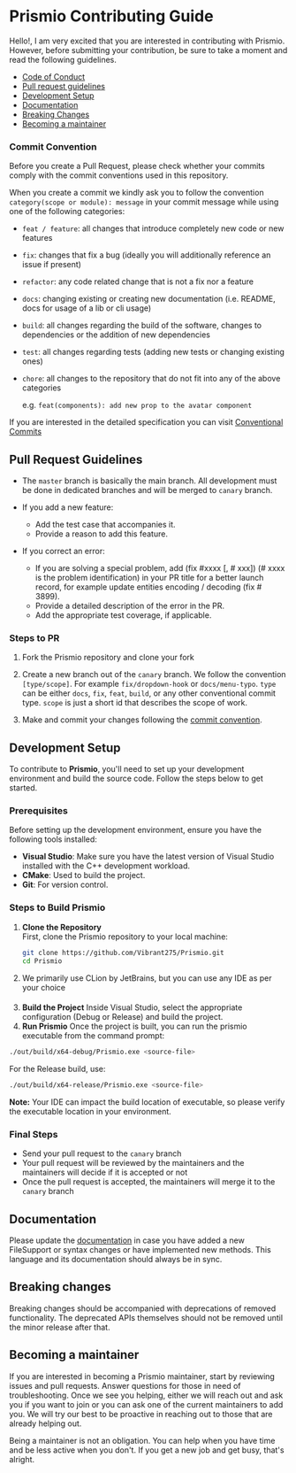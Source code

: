 # Prismio Contributing Guide

Hello!, I am very excited that you are interested in contributing with Prismio. However, before submitting your contribution, be sure to take a moment and read the following guidelines.

- [Code of Conduct](../CODE_OF_CONDUCT.md)
- [Pull request guidelines](#pull-request-guidelines)
- [Development Setup](#development-setup)
- [Documentation](#documentation)
- [Breaking Changes](#breaking-changes)
- [Becoming a maintainer](#becoming-a-maintainer)

### Commit Convention

Before you create a Pull Request, please check whether your commits comply with
the commit conventions used in this repository.

When you create a commit we kindly ask you to follow the convention
`category(scope or module): message` in your commit message while using one of
the following categories:

- `feat / feature`: all changes that introduce completely new code or new
  features
- `fix`: changes that fix a bug (ideally you will additionally reference an
  issue if present)
- `refactor`: any code related change that is not a fix nor a feature
- `docs`: changing existing or creating new documentation (i.e. README, docs for
  usage of a lib or cli usage)
- `build`: all changes regarding the build of the software, changes to
  dependencies or the addition of new dependencies
- `test`: all changes regarding tests (adding new tests or changing existing
  ones)
- `chore`: all changes to the repository that do not fit into any of the above
  categories

  e.g. `feat(components): add new prop to the avatar component`


If you are interested in the detailed specification you can visit
[Conventional Commits](https://www.conventionalcommits.org/ )
## Pull Request Guidelines

- The `master` branch is basically the main branch. All development must be done in dedicated branches and will be merged to `canary` branch.

[//]: # (- Make sure that Github Actions are green)

[//]: # (- It is good to have multiple small commits while working on the PR. We'll let GitHub squash it automatically before the merge.)
- If you add a new feature:
    - Add the test case that accompanies it.
    - Provide a reason to add this feature.

- If you correct an error:
    - If you are solving a special problem, add (fix #xxxx [, # xxx]) (# xxxx is the problem identification) in your PR title for a better launch record, for example update entities encoding / decoding (fix # 3899).
    - Provide a detailed description of the error in the PR.
    - Add the appropriate test coverage, if applicable.


### Steps to PR

1. Fork the Prismio repository and clone your fork

2. Create a new branch out of the `canary` branch. We follow the convention
   `[type/scope]`. For example `fix/dropdown-hook` or `docs/menu-typo`. `type`
   can be either `docs`, `fix`, `feat`, `build`, or any other conventional
   commit type. `scope` is just a short id that describes the scope of work.

3. Make and commit your changes following the
   [commit convention](#commit-convention).


## Development Setup

To contribute to **Prismio**, you'll need to set up your development environment and build the source code. Follow the steps below to get started.

### Prerequisites

Before setting up the development environment, ensure you have the following tools installed:

- **Visual Studio**: Make sure you have the latest version of Visual Studio installed with the C++ development workload.
- **CMake**: Used to build the project.
- **Git**: For version control.


### Steps to Build Prismio

1. **Clone the Repository**  
   First, clone the Prismio repository to your local machine:
   ```bash
   git clone https://github.com/Vibrant275/Prismio.git
   cd Prismio
   
2. We primarily use CLion by JetBrains, but you can use any IDE as per your choice
####

3. **Build the Project**
   Inside Visual Studio, select the appropriate configuration (Debug or Release) and build the project.
4. **Run Prismio**
   Once the project is built, you can run the prismio executable from the command prompt:

```bash
./out/build/x64-debug/Prismio.exe <source-file>
```
For the Release build, use:

```bash
./out/build/x64-release/Prismio.exe <source-file>
```

**Note:** Your IDE can impact the build location of executable, so please verify the executable location in your environment.

### Final Steps
- Send your pull request to the `canary` branch
- Your pull request will be reviewed by the maintainers and the maintainers will decide if it is accepted or not
- Once the pull request is accepted, the maintainers will merge it to the `canary` branch

## Documentation

Please update the [documentation](https://github.com/Vibrant275/Website-Prismio/tree/master/docs) in case you have added a new FileSupport or syntax changes or have implemented new methods. This language and its documentation should always be in sync.

## Breaking changes

Breaking changes should be accompanied with deprecations of removed functionality. The deprecated APIs themselves should not be removed until the minor release after that.

## Becoming a maintainer

If you are interested in becoming a Prismio maintainer, start by
reviewing issues and pull requests. Answer questions for those in need of
troubleshooting. 
Once we see you helping, either we will reach out and ask you if you want to
join or you can ask one of the current maintainers to add you. We will try our
best to be proactive in reaching out to those that are already helping out.

Being a maintainer is not an obligation. You can help when you have time and be
less active when you don't. If you get a new job and get busy, that's alright.